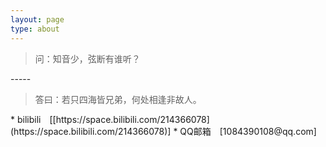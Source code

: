 ```yaml
---
layout: page
type: about
---
```

<blockquote class="blockquote-center">问：知音少，弦断有谁听？</blockquote>
-----
<blockquote class="blockquote-center">答曰：若只四海皆兄弟，何处相逢非故人。</blockquote>
 * bilibili&emsp;[[https://space.bilibili.com/214366078](https://space.bilibili.com/214366078)]  
 * QQ邮箱&emsp;[1084390108@qq.com]

